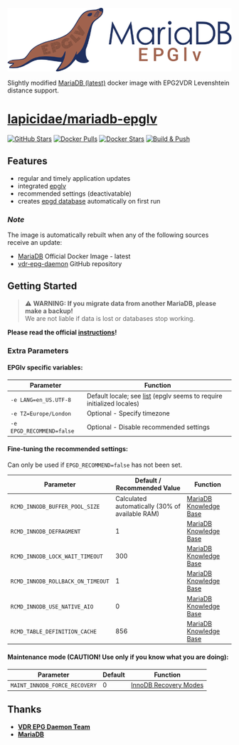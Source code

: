 [![epglv](epglv-logo.svg)](https://github.com/lapicidae/mariadb-epglv)

Slightly modified [MariaDB (latest)](https://hub.docker.com/_/mariadb?tab=tags) docker image with EPG2VDR Levenshtein distance support.


# [lapicidae/mariadb-epglv](https://github.com/lapicidae/mariadb-epglv)

[![GitHub Stars](https://img.shields.io/github/stars/lapicidae/mariadb-epglv.svg?color=3c0e7b&labelColor=555555&logoColor=ffffff&style=for-the-badge&logo=github)](https://github.com/lapicidae/mariadb-epglv)
[![Docker Pulls](https://img.shields.io/docker/pulls/lapicidae/mariadb-epglv.svg?color=3c0e7b&labelColor=555555&logoColor=ffffff&style=for-the-badge&label=pulls&logo=docker)](https://hub.docker.com/r/lapicidae/mariadb-epglv)
[![Docker Stars](https://img.shields.io/docker/stars/lapicidae/mariadb-epglv.svg?color=3c0e7b&labelColor=555555&logoColor=ffffff&style=for-the-badge&label=stars&logo=docker)](https://hub.docker.com/r/lapicidae/mariadb-epglv)
[![Build & Push](https://img.shields.io/github/workflow/status/lapicidae/mariadb-epglv/Docker%20Build%20&%20Push?label=Build%20%26%20Push&labelColor=555555&logoColor=ffffff&style=for-the-badge&logo=github)](https://github.com/lapicidae/mariadb-epglv/actions/workflows/docker.yml)


## Features

* regular and timely application updates
* integrated [epglv](https://github.com/vdr-projects/vdr-epg-daemon/tree/master/epglv)
* recommended settings (deactivatable)
* creates [epgd database](root/docker-entrypoint-initdb.d/mysql-first-time.sql) automatically on first run

### *Note*
The image is automatically rebuilt when any of the following sources receive an update:

* [MariaDB](https://hub.docker.com/_/mariadb?tab=tags) Official Docker Image - latest
* [vdr-epg-daemon](https://github.com/vdr-projects/vdr-epg-daemon) GitHub repository


## Getting Started
> :warning: **WARNING: If you migrate data from another MariaDB, please make a backup!**  
> We are not liable if data is lost or databases stop working.

**Please read the official [instructions](https://hub.docker.com/_/mariadb)!**


### Extra Parameters

#### EPGlv specific variables:

| Parameter | Function |
|---|-----|
| `-e LANG=en_US.UTF-8` | Default locale; see [list](https://sourceware.org/git/?p=glibc.git;a=blob_plain;f=localedata/SUPPORTED;hb=HEAD) (epglv seems to require initialized locales) |
| `-e TZ=Europe/London` | Optional - Specify timezone |
| `-e EPGD_RECOMMEND=false` | Optional - Disable recommended settings |

#### Fine-tuning the recommended settings:
Can only be used if `EPGD_RECOMMEND=false` has not been set.

| Parameter | Default / Recommended Value | Function |
|-----|-----|-----|
| `RCMD_INNODB_BUFFER_POOL_SIZE` | Calculated automatically (30% of available RAM) | [MariaDB Knowledge Base](https://mariadb.com/kb/en/innodb-system-variables/#innodb_buffer_pool_size)
| `RCMD_INNODB_DEFRAGMENT` | 1 | [MariaDB Knowledge Base](https://mariadb.com/kb/en/innodb-system-variables/#innodb_defragment) |
| `RCMD_INNODB_LOCK_WAIT_TIMEOUT` | 300 | [MariaDB Knowledge Base](https://mariadb.com/kb/en/innodb-system-variables/#innodb_lock_wait_timeout) |
| `RCMD_INNODB_ROLLBACK_ON_TIMEOUT` | 1 | [MariaDB Knowledge Base](https://mariadb.com/kb/en/innodb-system-variables/#innodb_rollback_on_timeout) |
| `RCMD_INNODB_USE_NATIVE_AIO` | 0 | [MariaDB Knowledge Base](https://mariadb.com/kb/en/innodb-system-variables/#innodb_use_native_aio) |
| `RCMD_TABLE_DEFINITION_CACHE` | 856 | [MariaDB Knowledge Base](https://mariadb.com/kb/en/server-system-variables/#table_definition_cache) |

#### Maintenance mode (**CAUTION!** Use only if you know what you are doing):

| Parameter | Default | Function |
|-----|-----|-----|
| `MAINT_INNODB_FORCE_RECOVERY`| 0 | [InnoDB Recovery Modes](https://mariadb.com/kb/en/innodb-recovery-modes/) |


## Thanks

* **[VDR EPG Daemon Team](https://github.com/vdr-projects/vdr-epg-daemon)**
* **[MariaDB](https://mariadb.com/)**
